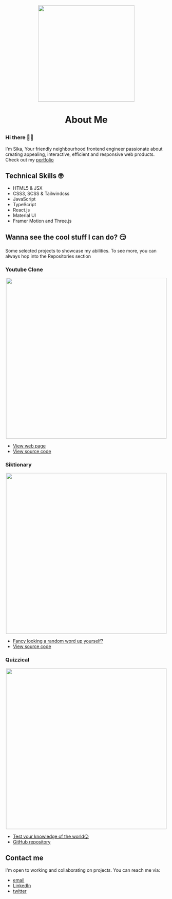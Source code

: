 <div align="center"><img width=300px src="https://user-images.githubusercontent.com/120806295/230746442-9a06f59d-2101-4562-a882-8faf09911fe9.png" /></div>

# <p align="center">About Me</p>
### Hi there 🤙👋

I'm Sika, Your friendly neighbourhood frontend engineer passionate about creating appealing, interactive, efficient and responsive web products. Check out my [portfolio](nsikakthomas.netlify.app)

## Technical Skills 🤓
- HTML5 & JSX
- CSS3, SCSS & Tailwindcss
- JavaScript
- TypeScript
- React.js
- Material UI
- Framer Motion and Three.js

## <p align="left">Wanna see the cool stuff I can do? 😏</p>
Some selected projects to showcase my abilities. To see more, you can always hop into the Repositories section

### Youtube Clone
<div align="center"><img width=500 src="https://user-images.githubusercontent.com/120806295/230747145-e268bae1-6e89-45e7-a24e-b03628852513.png" /></div>

- [View web page](https://yt-clone-by-sika.netlify.app) 
- [View source code](https://github.com/sika-007/youtube-clone)

### Siktionary
<div align="center"><img width=500 src="https://user-images.githubusercontent.com/120806295/230747409-9d91cc7c-fd5d-4d33-9deb-dac49a55f489.png" /></div>

- [Fancy looking a random word up yourself?](https://siktionary.netlify.app)
- [View source code](https://github.com/sika-007/siktionary)

### Quizzical
<div align="center"><img width=500 src="https://user-images.githubusercontent.com/120806295/230902477-b156bf19-24a9-4b8a-8105-debf5586eb11.png" /></div>

- [Test your knowledge of the world😜](https://quizzical-application.netlify.app/)
- [GitHub repository](https://github.com/sika-007/quizzical-app)


## Contact me

I'm open to working and collaborating on projects. You can reach me via: 
- [email](mailto:nsikakthomas102@gmail.com)
- [LinkedIn](https://www.linkedin.com/in/dev-sika/)
- [twitter](https://twitter.com/Un_sika)


<!---
sika-007/sika-007 is a ✨ special ✨ repository because its `README.md` (this file) appears on your GitHub profile.
You can click the Preview link to take a look at your changes.
--->

